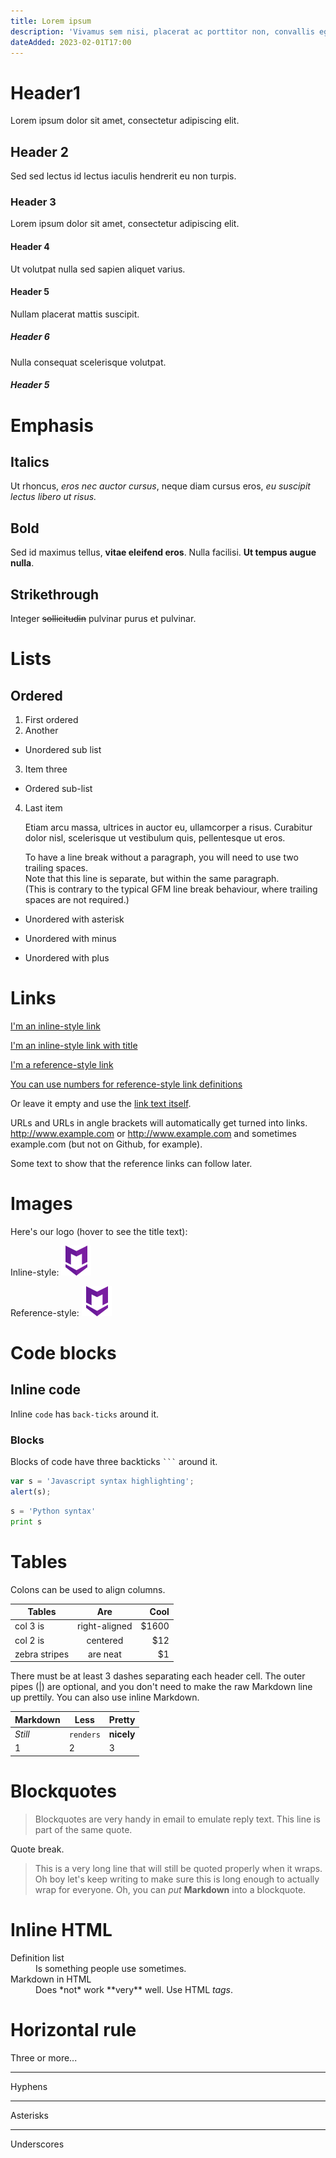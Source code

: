 ```yaml
---
title: Lorem ipsum
description: 'Vivamus sem nisi, placerat ac porttitor non, convallis eget enim. Donec sagittis tristique neque eget convallis. Proin ultrices ut justo at molestie.'
dateAdded: 2023-02-01T17:00
---
```


# Header1

Lorem ipsum dolor sit amet, consectetur adipiscing elit.

## Header 2

Sed sed lectus id lectus iaculis hendrerit eu non turpis.

### Header 3

Lorem ipsum dolor sit amet, consectetur adipiscing elit.

#### Header 4

Ut volutpat nulla sed sapien aliquet varius.

#### Header 5

Nullam placerat mattis suscipit.

##### Header 6

Nulla consequat scelerisque volutpat.

##### Header 5

# Emphasis

## Italics

Ut rhoncus, _eros nec auctor cursus_, neque diam cursus eros, _eu suscipit lectus libero ut risus._

## Bold

Sed id maximus tellus, **vitae eleifend eros**. Nulla facilisi. **Ut tempus augue nulla**.

## Strikethrough

Integer ~~sollicitudin~~ pulvinar purus et pulvinar.

# Lists

## Ordered

1. First ordered
1. Another

- Unordered sub list

3. Item three

- Ordered sub-list

4. Last item

   Etiam arcu massa, ultrices in auctor eu, ullamcorper a risus. Curabitur dolor nisl, scelerisque ut vestibulum quis, pellentesque ut eros.

   To have a line break without a paragraph, you will need to use two trailing spaces.  
   Note that this line is separate, but within the same paragraph.  
   (This is contrary to the typical GFM line break behaviour, where trailing spaces are not required.)

- Unordered with asterisk

* Unordered with minus

- Unordered with plus

# Links

[I'm an inline-style link](https://www.google.com)

[I'm an inline-style link with title](https://www.google.com "Google's Homepage")

[I'm a reference-style link][arbitrary case-insensitive reference text]

[You can use numbers for reference-style link definitions][1]

Or leave it empty and use the [link text itself].

URLs and URLs in angle brackets will automatically get turned into links.
http://www.example.com or <http://www.example.com> and sometimes
example.com (but not on Github, for example).

Some text to show that the reference links can follow later.

[arbitrary case-insensitive reference text]: https://www.mozilla.org
[1]: http://slashdot.org
[link text itself]: http://www.reddit.com

# Images

Here's our logo (hover to see the title text):

Inline-style:
![alt text](https://github.com/adam-p/markdown-here/raw/master/src/common/images/icon48.png 'Logo Title Text 1')

Reference-style:
![alt text][logo]

[logo]: https://github.com/adam-p/markdown-here/raw/master/src/common/images/icon48.png 'Logo Title Text 2'

# Code blocks

## Inline code

Inline `code` has `back-ticks` around it.

### Blocks

Blocks of code have three backticks ` ``` ` around it.

```javascript
var s = 'Javascript syntax highlighting';
alert(s);
```

```python
s = 'Python syntax'
print s
```

# Tables

Colons can be used to align columns.

| Tables        |      Are      |  Cool |
| ------------- | :-----------: | ----: |
| col 3 is      | right-aligned | $1600 |
| col 2 is      |   centered    |   $12 |
| zebra stripes |   are neat    |    $1 |

There must be at least 3 dashes separating each header cell.
The outer pipes (|) are optional, and you don't need to make the
raw Markdown line up prettily. You can also use inline Markdown.

| Markdown | Less      | Pretty     |
| -------- | --------- | ---------- |
| _Still_  | `renders` | **nicely** |
| 1        | 2         | 3          |

# Blockquotes

> Blockquotes are very handy in email to emulate reply text.
> This line is part of the same quote.

Quote break.

> This is a very long line that will still be quoted properly when it wraps. Oh boy let's keep writing to make sure this is long enough to actually wrap for everyone. Oh, you can _put_ **Markdown** into a blockquote.

# Inline HTML

<dl>
  <dt>Definition list</dt>
  <dd>Is something people use sometimes.</dd>

  <dt>Markdown in HTML</dt>
  <dd>Does *not* work **very** well. Use HTML <em>tags</em>.</dd>
</dl>

# Horizontal rule

Three or more...

---

Hyphens

---

Asterisks

---

Underscores
